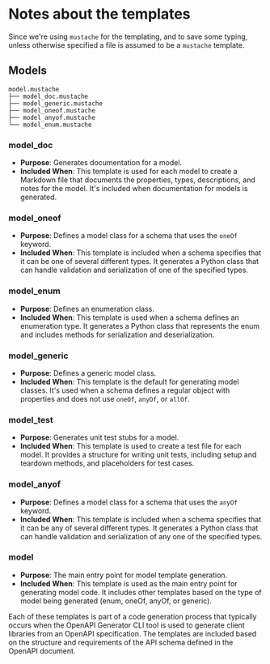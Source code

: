 # Notes about the templates

Since we're using `mustache` for the templating, and to save some typing,
unless otherwise specified a file is assumed to be a `mustache` template.

## Models

```
model.mustache
├── model_doc.mustache
├── model_generic.mustache
├── model_oneof.mustache
├── model_anyof.mustache
└── model_enum.mustache
```

### model_doc

- **Purpose**: Generates documentation for a model.
- **Included When**: This template is used for each model to create a Markdown file that documents the properties, types, descriptions, and notes for the model. It's included when documentation for models is generated.

### model_oneof

- **Purpose**: Defines a model class for a schema that uses the `oneOf` keyword.
- **Included When**: This template is included when a schema specifies that it can be one of several different types. It generates a Python class that can handle validation and serialization of one of the specified types.

### model_enum

- **Purpose**: Defines an enumeration class.
- **Included When**: This template is used when a schema defines an enumeration type. It generates a Python class that represents the enum and includes methods for serialization and deserialization.

### model_generic

- **Purpose**: Defines a generic model class.
- **Included When**: This template is the default for generating model classes. It's used when a schema defines a regular object with properties and does not use `oneOf`, `anyOf`, or `allOf`.

### model_test

- **Purpose**: Generates unit test stubs for a model.
- **Included When**: This template is used to create a test file for each model. It provides a structure for writing unit tests, including setup and teardown methods, and placeholders for test cases.

### model_anyof

- **Purpose**: Defines a model class for a schema that uses the `anyOf` keyword.
- **Included When**: This template is included when a schema specifies that it can be any of several different types. It generates a Python class that can handle validation and serialization of any one of the specified types.

### model

- **Purpose**: The main entry point for model template generation.
- **Included When**: This template is used as the main entry point for generating model code. It includes other templates based on the type of model being generated (enum, oneOf, anyOf, or generic).

Each of these templates is part of a code generation process that typically occurs when the OpenAPI Generator CLI tool is used to generate client libraries from an OpenAPI specification. The templates are included based on the structure and requirements of the API schema defined in the OpenAPI document.
